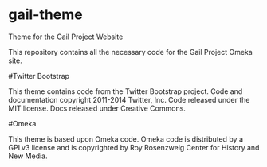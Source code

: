 # gail-theme
Theme for the Gail Project Website

This repository contains all the necessary code for the Gail Project Omeka site.

#Twitter Bootstrap

This theme contains code from the Twitter Bootstrap project. Code and documentation copyright 2011-2014 Twitter, Inc. Code released under the MIT license. Docs released under Creative Commons.

#Omeka

This theme is based upon Omeka code. Omeka code is distributed by a GPLv3 license and is copyrighted by Roy Rosenzweig Center for History and New Media.